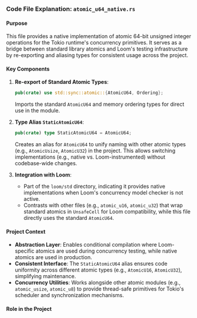 ### Code File Explanation: `atomic_u64_native.rs`

#### Purpose
This file provides a native implementation of atomic 64-bit unsigned integer operations for the Tokio runtime's concurrency primitives. It serves as a bridge between standard library atomics and Loom's testing infrastructure by re-exporting and aliasing types for consistent usage across the project.

#### Key Components
1. **Re-export of Standard Atomic Types**:
   ```rust
   pub(crate) use std::sync::atomic::{AtomicU64, Ordering};
   ```
   Imports the standard `AtomicU64` and memory ordering types for direct use in the module.

2. **Type Alias `StaticAtomicU64`**:
   ```rust
   pub(crate) type StaticAtomicU64 = AtomicU64;
   ```
   Creates an alias for `AtomicU64` to unify naming with other atomic types (e.g., `AtomicUsize`, `AtomicU32`) in the project. This allows switching implementations (e.g., native vs. Loom-instrumented) without codebase-wide changes.

3. **Integration with Loom**:
   - Part of the `loom/std` directory, indicating it provides native implementations when Loom's concurrency model checker is not active.
   - Contrasts with other files (e.g., `atomic_u16`, `atomic_u32`) that wrap standard atomics in `UnsafeCell` for Loom compatibility, while this file directly uses the standard `AtomicU64`.

#### Project Context
- **Abstraction Layer**: Enables conditional compilation where Loom-specific atomics are used during concurrency testing, while native atomics are used in production.
- **Consistent Interface**: The `StaticAtomicU64` alias ensures code uniformity across different atomic types (e.g., `AtomicU16`, `AtomicU32`), simplifying maintenance.
- **Concurrency Utilities**: Works alongside other atomic modules (e.g., `atomic_usize`, `atomic_u8`) to provide thread-safe primitives for Tokio's scheduler and synchronization mechanisms.

#### Role in the Project